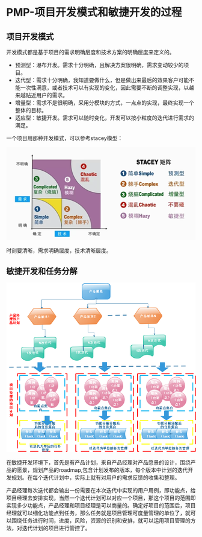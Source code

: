 # PMP-项目开发模式和敏捷开发的过程

## 项目开发模式

开发模式都是基于项目的需求明确层度和技术方案的明确层度来定义的。

- 预测型：瀑布开发。需求十分明确，且解决方案很明确，需求变动较少的项目。
- 迭代型：需求十分明确，我知道要做什么，但是做出来最后的效果客户可能不能一次性满意，或者技术可以有实现的变化，因此需要不断的调整实现，以越来越贴近用户的需求。
- 增量型：需求不是很明确，采用分模块的方式，一点点的实现，最终实现一个整体的目标。
- 适应型：敏捷开发。需求可以随时变化，开发可以按小粒度的迭代进行需求的满足。

一个项目用那种开发模式，可以参考stacey模型：

![](..\materials\stacey矩阵.png)

时刻要清晰，需求明确层度，技术清晰层度。

## 敏捷开发和任务分解

![](..\materials\敏捷开发分解.png)

在敏捷开发环境下，首先是有产品计划，来自产品经理对产品愿景的设计，围绕产品的愿景，规划产品的roadmap,包含计划发布的版本，每个版本中计划的迭代开发规划。在每个迭代计划中，实际上就有对用户的需求反馈的收集和整理。

产品经理每次迭代都会输出一份需要在本次迭代中实现的用户用例，即功能点，给项目经理去安排实现，当然一个迭代计划可以对应一个项目，那这个项目的范围即实现多少功能点，产品经理和项目经理是可以商量的。确定好项目的范围后，项目经理就可以细化功能点到任务，那么任务就是项目管理可度量管理的单位了，就可以围绕任务进行时间，进度，风险，资源的识别和安排，就可以运用项目管理的方法，对迭代计划的项目进行管控了。